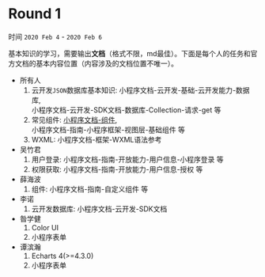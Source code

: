 # Round 1

时间 `2020 Feb 4` - `2020 Feb 6`

基本知识的学习，需要输出**文档**（格式不限，md最佳）。下面是每个人的任务和官方文档的基本内容位置（内容涉及的文档位置不唯一）。

- 所有人
    1. 云开发`JSON`数据库基本知识: 小程序文档-云开发-基础-云开发能力-数据库,<br/>小程序文档-云开发-SDK文档-数据库-Collection-请求-get 等
    2. 常见组件: [小程序文档-组件](https://developers.weixin.qq.com/miniprogram/dev/component/),<br/>小程序文档-指南-小程序框架-视图层-基础组件 等
    3. WXML: 小程序文档-框架-WXML语法参考
- 吴竹君
    1. 用户登录: 小程序文档-指南-开放能力-用户信息-小程序登录 等
    2. 权限获取: 小程序文档-指南-开放能力-用户信息-授权 等
- 薛海波
    1. 组件: 小程序文档-指南-自定义组件 等
- 李诺
    1. 云开发数据库: 小程序文档-云开发-SDK文档
- 昝学健
    1. Color UI
    2. 小程序表单
- 谭滨瀚
    1. Echarts 4(>=4.3.0)
    2. 小程序表单
